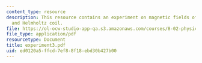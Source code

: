 ```yaml
---
content_type: resource
description: This resource contains an experiment on magnetic fields of a bar magnet
  and Helmholtz coil.
file: https://ol-ocw-studio-app-qa.s3.amazonaws.com/courses/8-02-physics-ii-electricity-and-magnetism-spring-2007/ed0120a5ffcd7ef88f18ebd30b427b00_experiment3.pdf
file_type: application/pdf
resourcetype: Document
title: experiment3.pdf
uid: ed0120a5-ffcd-7ef8-8f18-ebd30b427b00
---
```

